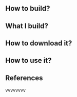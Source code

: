 # 

## How to build?

## What I build?

## How to download it?

## How to use it?

## References
vvvvvvvv
